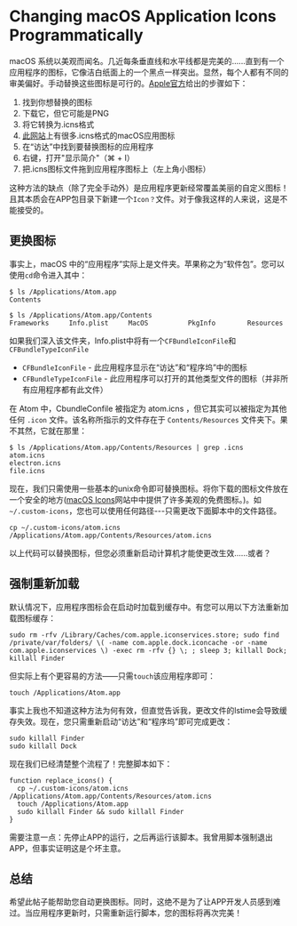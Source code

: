 # Changing macOS Application Icons Programmatically

macOS 系统以美观而闻名。几近每条垂直线和水平线都是完美的......直到有一个应用程序的图标，它像洁白纸面上的一个黑点一样突出。显然，每个人都有不同的审美偏好。手动替换这些图标是可行的。[Apple官方](https://support.apple.com/zh-cn/guide/mac-help/mchlp2313/mac)给出的步骤如下：

1. 找到你想替换的图标
2. 下载它，但它可能是PNG
3. 将它转换为.icns格式
4. [此网站](https://macosicons.com)上有很多.icns格式的macOS应用图标
5. 在“访达”中找到要替换图标的应用程序
6. 右键，打开"显示简介"（⌘ + I）
7. 把.icns图标文件拖到应用程序图标上（左上角小图标）

这种方法的缺点（除了完全手动外）是应用程序更新经常覆盖美丽的自定义图标！且其本质会在APP包目录下新建一个`Icon？`文件。对于像我这样的人来说，这是不能接受的。

## 更换图标
事实上，macOS 中的“应用程序”实际上是文件夹。苹果称之为“软件包”。您可以使用`cd`命令进入其中：

```
$ ls /Applications/Atom.app
Contents

$ ls /Applications/Atom.app/Contents
Frameworks     Info.plist     MacOS          PkgInfo        Resources
```

如果我们深入该文件夹，Info.plist中将有一个`CFBundleIconFile`和`CFBundleTypeIconFile`

* `CFBundleIconFile` - 此应用程序显示在“访达”和“程序坞”中的图标
* `CFBundleTypeIconFile` - 此应用程序可以打开的其他类型文件的图标（并非所有应用程序都有此文件）

在 Atom 中，CbundleConfile 被指定为 atom.icns ，但它其实可以被指定为其他任何 `.icon` 文件。该名称所指示的文件存在于 `Contents/Resources` 文件夹下。果不其然，它就在那里：

```
$ ls /Applications/Atom.app/Contents/Resources | grep .icns
atom.icns
electron.icns
file.icns
```

现在，我们只需使用一些基本的unix命令即可替换图标。将你下载的图标文件放在一个安全的地方([macOS Icons](https://macosicons.com/#/)网站中中提供了许多美观的免费图标。)。如 `~/.custom-icons`，您也可以使用任何路径---只需更改下面脚本中的文件路径。

```
cp ~/.custom-icons/atom.icns /Applications/Atom.app/Contents/Resources/atom.icns
```

以上代码可以替换图标，但您必须重新启动计算机才能使更改生效......或者？

## 强制重新加载
默认情况下，应用程序图标会在启动时加载到缓存中。有您可以用以下方法重新加载图标缓存：

```
sudo rm -rfv /Library/Caches/com.apple.iconservices.store; sudo find /private/var/folders/ \( -name com.apple.dock.iconcache -or -name com.apple.iconservices \) -exec rm -rfv {} \; ; sleep 3; killall Dock; killall Finder
```

但实际上有个更容易的方法——只需`touch`该应用程序即可：

```
touch /Applications/Atom.app
```

事实上我也不知道这种方法为何有效，但直觉告诉我，更改文件的lstime会导致缓存失效。现在，您只需重新启动“访达”和“程序坞”即可完成更改：

```
sudo killall Finder
sudo killall Dock
```

现在我们已经清楚整个流程了！完整脚本如下：

```
function replace_icons() {
  cp ~/.custom-icons/atom.icns /Applications/Atom.app/Contents/Resources/atom.icns
  touch /Applications/Atom.app
  sudo killall Finder && sudo killall Finder
}
```

需要注意一点：先停止APP的运行，之后再运行该脚本。我曾用脚本强制退出APP，但事实证明这是个坏主意。

## 总结
希望此帖子能帮助您自动更换图标。同时，这绝不是为了让APP开发人员感到难过。当应用程序更新时，只需重新运行脚本，您的图标将再次完美！

